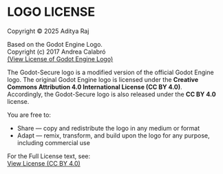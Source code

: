 # LOGO LICENSE

Copyright © 2025 Aditya Raj

Based on the Godot Engine Logo.<br>
Copyright (c) 2017 Andrea Calabró<br>
[(View License of Godot Engine Logo)](https://github.com/godotengine/godot/blob/master/LOGO_LICENSE.txt)

The Godot-Secure logo is a modified version of the official Godot Engine logo. The original Godot Engine logo is licensed under the **Creative Commons Attribution 4.0 International License (CC BY 4.0)**.  
Accordingly, the Godot-Secure logo is also released under the **CC BY 4.0** license.

You are free to:

- Share — copy and redistribute the logo in any medium or format  
- Adapt — remix, transform, and build upon the logo for any purpose, including commercial use  

For the Full License text, see:  
[View License (CC BY 4.0)](https://creativecommons.org/licenses/by/4.0/)
